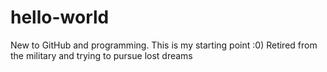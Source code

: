 # hello-world
New to GitHub and programming.  This is my starting point :0)
Retired from the military and trying to pursue lost dreams
